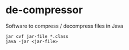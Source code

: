 # de-compressor
Software to compress / decompress files in Java

```
jar cvf jar-file *.class
java -jar <jar-file>
```
